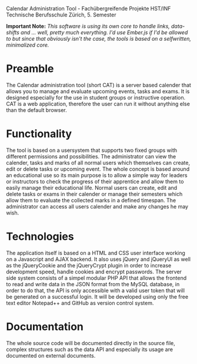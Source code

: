 Calendar Administration Tool - Fachübergreifende Projekte HST/INF Technische Berufsschule Zürich, 5. Semester

**Important Note:** *This software is using its own core to handle links, data-shifts and ... well, pretty much everything. I'd use Ember.js if I'd be allowed to but since that obviously isn't the case, the tools is based on a selfwritten, minimalized core.*

Preamble
===
The Calendar administration tool (short CAT) is a server based calender that allows you to manage and evaluate upcoming events, tasks and exams. It is designed especially for the use in student groups or instructive operation. CAT is a web application, therefore the user can run it without anything else than the default browser.

Functionality
===
The tool is based on a usersystem that supports two fixed groups with different permissions and possibilities. The administrator can view the calender, tasks and marks of all normal users which themselves can create, edit or delete tasks or upcoming event. The whole concept is based around an educational use so its main purpose is to allow a simple way for leaders or instructors to check the progress of their apprentice and allow them to easily manage their educational life.
Normal users can create, edit and delete tasks or exams in their calender or manage their semesters which allow them to evaluate the collected marks in a defined timespan. The administrator can access all users calender and make any changes he may wish.

Technologies
===
The application itself is based on a HTML and CSS user interface working on a Javascript and AJAX backend. It also uses jQuery and jQueryUI as well as the jQueryCookie and the jQueryCrypt plugin in order to increase development speed, handle cookies and encrypt passwords.
The server side system consists of a simpel modular PHP API that allows the frontend to read and write data in the JSON format from the MySQL database, in order to do that, the API is only accessible with a valid user token that will be generated on a successful login.
It will be developed using only the free text editor Notepad++ and GitHub as version control system.

Documentation
===
The whole source code will be documented directly in the source file, complex structures such as the data API and especially its usage are documented on external documents.
